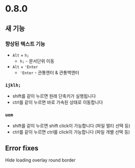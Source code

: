 # 0.8.0


## 새 기능

### 향상된 텍스트 기능
- `Alt` + `h;`
  - `h;` - 문서단위 이동
- `Alt` + `'Enter`
  - `'Enter` - 관통엔터 & 관통백엔터
### `ijklh;`
- shift를 같이 누르면 원래 단축키가 실행됩니다
- ctrl를 같이 누르면 바로 가속된 상태로 이동합니다

### `uom` 
- shift를 같이 누르면 shift click이 가능합니다 (파일 멀티 선택 등)
- ctrl를 같이 누르면 ctrl를 click이 가능합니다 (파일 개별 선택 등)



## Error fixes

Hide loading overlay round border

